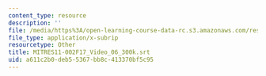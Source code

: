 ```yaml
---
content_type: resource
description: ''
file: /media/https%3A/open-learning-course-data-rc.s3.amazonaws.com/res-11-002-intentional-public-disruptions-art-responsibility-and-pedagogy-fall-2017/a611c2b0deb55367bb8c413370bf5c95_MITRES11-002F17_Video_06_300k.vtt
file_type: application/x-subrip
resourcetype: Other
title: MITRES11-002F17_Video_06_300k.srt
uid: a611c2b0-deb5-5367-bb8c-413370bf5c95
---
```

